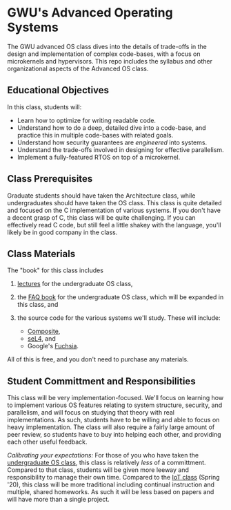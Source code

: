 # GWU's Advanced Operating Systems

The GWU advanced OS class dives into the details of trade-offs in the design and implementation of complex code-bases, with a focus on microkernels and hypervisors.
This repo includes the syllabus and other organizational aspects of the Advanced OS class.

## Educational Objectives

In this class, students will:

- Learn how to optimize for writing readable code.
- Understand how to do a deep, detailed dive into a code-base, and practice this in multiple code-bases with related goals.
- Understand how security guarantees are *engineered* into systems.
- Understand the trade-offs involved in designing for effective parallelism.
- Implement a fully-featured RTOS on top of a microkernel.

## Class Prerequisites

Graduate students should have taken the Architecture class, while undergraduates should have taken the OS class.
This class is quite detailed and focused on the C implementation of various systems.
If you don't have a decent grasp of C, this class will be quite challenging.
If you can effectively read C code, but still feel a little shakey with the language, you'll likely be in good company in the class.

## Class Materials

The "book" for this class includes

1. [lectures](https://www.youtube.com/playlist?list=PLVW70f0xtTUxHXRtZhGEJAiBDFx-ofc_G) for the undergraduate OS class,
2. the [FAQ book](TBD) for the undergraduate OS class, which will be expanded in this class, and 
3. the source code for the various systems we'll study.
    These will include:
    
    - [Composite](https://composite.seas.gwu.edu/),
    - [seL4](https://sel4.systems/), and 
    - Google's [Fuchsia](https://fuchsia.dev/).

All of this is free, and you don't need to purchase any materials.

## Student Committment and Responsibilities

This class will be very implementation-focused.
We'll focus on learning how to implement various OS features relating to system structure, security, and parallelism, and will focus on studying that theory with real implementations.
As such, students have to be willing and able to focus on heavy implementation.
The class will also require a fairly large amount of peer review, so students have to buy into helping each other, and providing each other useful feedback.

*Calibrating your expectations:* For those of you who have taken the [undergraduate OS class](https://www2.seas.gwu.edu/~gparmer/classes/2020-08-01-Operating-Systems.html), this class is relatively *less* of a committment.
Compared to that class, students will be given more leeway and responsibility to manage their own time.
Compared to the [IoT class](https://github.com/gwu-cs-iot/collaboration) (Spring '20), this class will be more traditional including continual instruction and multiple, shared homeworks.
As such it will be less based on papers and will have more than a single project.


